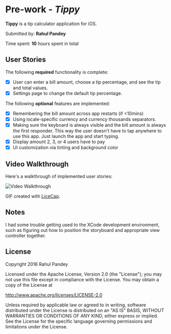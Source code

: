 # Pre-work - *Tippy*

**Tippy** is a tip calculator application for iOS.

Submitted by: **Rahul Pandey**

Time spent: **10** hours spent in total

## User Stories

The following **required** functionality is complete:

* [x] User can enter a bill amount, choose a tip percentage, and see the tip and total values.
* [x] Settings page to change the default tip percentage.

The following **optional** features are implemented:
* [x] Remembering the bill amount across app restarts (if <10mins)
* [x] Using locale-specific currency and currency thousands separators.
* [x] Making sure the keyboard is always visible and the bill amount is always the first responder. This way the user doesn't have to tap anywhere to use this app. Just launch the app and start typing.
* [x] Display amount 2, 3, or 4 users have to pay
* [x] UI customization via tinting and background color

## Video Walkthrough 

Here's a walkthrough of implemented user stories:

<img src='http://i.imgur.com/nY8JTbs.gif' title='Video Walkthrough' width='' alt='Video Walkthrough' />

GIF created with [LiceCap](http://www.cockos.com/licecap/).

## Notes

I had some trouble getting used to the XCode development environment, such as figuring out how to position the storyboard and appropriate view controller together. 

## License

Copyright 2016 Rahul Pandey

Licensed under the Apache License, Version 2.0 (the "License");
you may not use this file except in compliance with the License.
You may obtain a copy of the License at

http://www.apache.org/licenses/LICENSE-2.0

Unless required by applicable law or agreed to in writing, software
distributed under the License is distributed on an "AS IS" BASIS,
WITHOUT WARRANTIES OR CONDITIONS OF ANY KIND, either express or implied.
See the License for the specific language governing permissions and
limitations under the License.
